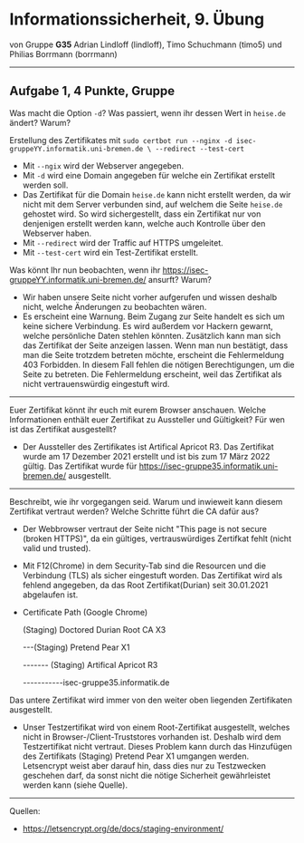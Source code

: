 Informationssicherheit, 9. Übung
================================

von Gruppe **G35**
Adrian Lindloff (lindloff), Timo Schuchmann (timo5) und Philias Borrmann (borrmann)

*******************

Aufgabe 1, 4 Punkte, Gruppe
---------------------------

Was macht die Option `-d`? Was passiert, wenn ihr
dessen Wert in `heise.de` ändert? Warum?

Erstellung des Zertifikates mit `sudo certbot run --nginx -d isec-gruppeYY.informatik.uni-bremen.de \
--redirect --test-cert`

- Mit `--ngix` wird der Webserver angegeben.
- Mit `-d` wird eine Domain angegeben für welche ein Zertifikat erstellt werden soll.
- Das Zertifikat für die Domain `heise.de` kann nicht erstellt werden, da wir nicht mit dem Server verbunden sind, auf welchem die Seite `heise.de` gehostet wird. So wird sichergestellt, dass ein Zertifikat nur von denjenigen erstellt werden kann, welche auch Kontrolle über den Webserver haben.
- Mit `--redirect` wird der Traffic auf HTTPS umgeleitet.
- Mit `--test-cert` wird ein Test-Zertifikat erstellt.


Was könnt Ihr nun beobachten, wenn ihr
https://isec-gruppeYY.informatik.uni-bremen.de/ ansurft? Warum?

- Wir haben unsere Seite nicht vorher aufgerufen und wissen deshalb nicht, welche Änderungen zu beobachten wären.
- Es erscheint eine Warnung. Beim Zugang zur Seite handelt es sich um keine sichere Verbindung. Es wird außerdem vor Hackern gewarnt, welche persönliche Daten stehlen könnten. Zusätzlich kann man sich das Zertifikat der Seite anzeigen lassen. Wenn man nun bestätigt, dass man die Seite trotzdem betreten möchte, erscheint die Fehlermeldung 403 Forbidden. In diesem Fall fehlen die nötigen Berechtigungen, um die Seite zu betreten. Die Fehlermeldung erscheint, weil das Zertifikat als nicht vertrauenswürdig eingestuft wird. 

---

Euer Zertifikat könnt ihr euch mit eurem Browser anschauen. Welche
Informationen enthält euer Zertifikat zu Aussteller und Gültigkeit?
Für wen ist das Zertifikat ausgestellt?

- Der Aussteller des Zertifikates ist Artifical Apricot R3. Das Zertifikat wurde am 17 Dezember 2021 erstellt und ist bis zum 17 März 2022 gültig. Das Zertifikat wurde für https://isec-gruppe35.informatik.uni-bremen.de/ ausgestellt. 

---

Beschreibt, wie ihr vorgegangen seid. Warum und inwieweit kann diesem
Zertifikat vertraut werden? Welche Schritte führt die CA dafür
aus?

- Der Webbrowser vertraut der Seite nicht "This page is not secure (broken HTTPS)", da ein gültiges, vertrauswürdiges Zertifkat fehlt (nicht valid und trusted).
- Mit F12(Chrome) in dem Security-Tab sind die Resourcen und die Verbindung (TLS) als sicher eingestuft worden.
 Das Zertifikat wird als fehlend angegeben, da das Root Zertifikat(Durian) seit 30.01.2021 abgelaufen ist.
 
- Certificate Path (Google Chrome)

  (Staging) Doctored Durian Root CA X3

  ---(Staging) Pretend Pear X1

    ------- (Staging) Artifical Apricot R3

     -----------isec-gruppe35.informatik.de
     
 Das untere Zertifikat wird immer von den weiter oben liegenden Zertifikaten ausgestellt.

- Unser Testzertifikat wird von einem Root-Zertifikat ausgestellt, welches nicht in Browser-/Client-Truststores vorhanden ist. Deshalb wird dem Testzertifikat nicht vertraut. Dieses Problem kann durch das Hinzufügen des Zertifikats (Staging) Pretend Pear X1 umgangen werden. Letsencrypt weist aber darauf hin, dass dies nur zu Testzwecken geschehen darf, da sonst nicht die nötige Sicherheit gewährleistet werden kann (siehe Quelle).


* * *

Quellen: 

- https://letsencrypt.org/de/docs/staging-environment/
